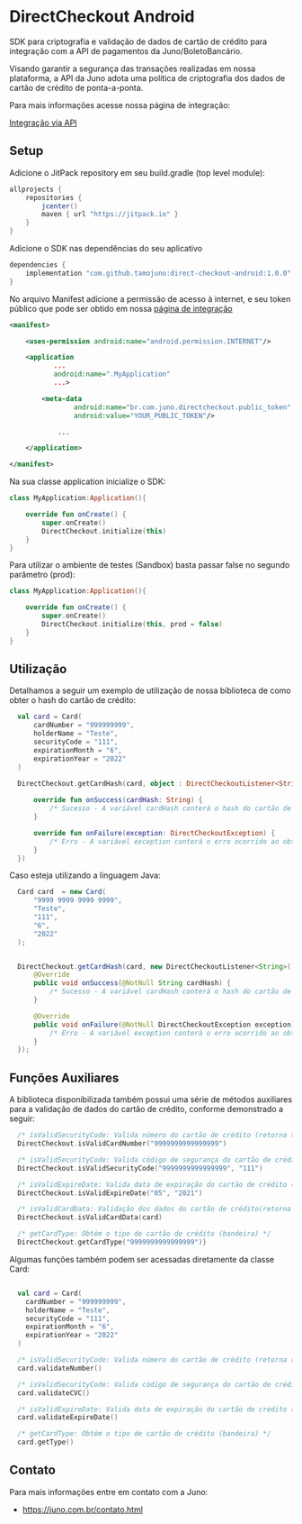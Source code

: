 
# DirectCheckout Android

SDK para criptografia e validação de dados de cartão de crédito para integração com a API de pagamentos da Juno/BoletoBancário.

Visando garantir a segurança das transações realizadas em nossa plataforma, a API da Juno adota uma política de criptografia dos dados de cartão de crédito de ponta-a-ponta.

Para mais informações acesse nossa página de integração:

[Integração via API](https://www.boletobancario.com/boletofacil/integration/integration.html) 

## Setup


Adicione o JitPack repository em seu build.gradle (top level module):
```gradle
allprojects {
    repositories {
        jcenter()
        maven { url "https://jitpack.io" }
    }
}
```

Adicione o SDK nas dependências do seu aplicativo

```gradle
dependencies {
    implementation "com.github.tamojuno:direct-checkout-android:1.0.0"
}
```

No arquivo Manifest adicione a permissão de acesso à internet, e seu token público que pode ser obtido em nossa [página de integração](https://www.boletobancario.com/boletofacil/integration/integration.html) 

```xml
<manifest>

    <uses-permission android:name="android.permission.INTERNET"/>

    <application
           ...
           android:name=".MyApplication"
           ...>

        <meta-data
                android:name="br.com.juno.directcheckout.public_token"
                android:value="YOUR_PUBLIC_TOKEN"/>

            ...

    </application>

</manifest>
```

Na sua classe application inicialize o SDK:
```kotlin
class MyApplication:Application(){

    override fun onCreate() {
        super.onCreate()
        DirectCheckout.initialize(this)
    }
}
```

Para utilizar o ambiente de testes (Sandbox) basta passar false no segundo parâmetro (prod):

```kotlin
class MyApplication:Application(){

    override fun onCreate() {
        super.onCreate()
        DirectCheckout.initialize(this, prod = false)
    }
}
```


## Utilização


Detalhamos a seguir um exemplo de utilização de nossa biblioteca de como obter o hash do cartão de crédito:

```kotlin
  val card = Card(
      cardNumber = "999999999",
      holderName = "Teste",
      securityCode = "111",
      expirationMonth = "6",
      expirationYear = "2022"
  )

  DirectCheckout.getCardHash(card, object : DirectCheckoutListener<String> {
      
      override fun onSuccess(cardHash: String) {
          /* Sucesso - A variável cardHash conterá o hash do cartão de crédito */
      }

      override fun onFailure(exception: DirectCheckoutException) {
          /* Erro - A variável exception conterá o erro ocorrido ao obter o hash */
      }
  })
```

Caso esteja utilizando a linguagem Java:

```java
  Card card  = new Card(
      "9999 9999 9999 9999",
      "Teste",
      "111",
      "6",
      "2022"
  );


  DirectCheckout.getCardHash(card, new DirectCheckoutListener<String>() {
      @Override
      public void onSuccess(@NotNull String cardHash) {
          /* Sucesso - A variável cardHash conterá o hash do cartão de crédito */
      }

      @Override
      public void onFailure(@NotNull DirectCheckoutException exception) {
          /* Erro - A variável exception conterá o erro ocorrido ao obter o hash */
      }
  });
```


## Funções Auxiliares

A biblioteca disponibilizada também possui uma série de métodos auxiliares para a validação de dados do cartão de crédito, conforme demonstrado a seguir:

```kotlin
  /* isValidSecurityCode: Valida número do cartão de crédito (retorna true se for válido) */
  DirectCheckout.isValidCardNumber("9999999999999999")

  /* isValidSecurityCode: Valida código de segurança do cartão de crédito (retorna true se for válido) */
  DirectCheckout.isValidSecurityCode("9999999999999999", "111")

  /* isValidExpireDate: Valida data de expiração do cartão de crédito (retorna true se for válido) */
  DirectCheckout.isValidExpireDate("05", "2021")

  /* isValidCardData: Validação dos dados do cartão de crédito(retorna true se for válido) */
  DirectCheckout.isValidCardData(card)

  /* getCardType: Obtém o tipo de cartão de crédito (bandeira) */
  DirectCheckout.getCardType("9999999999999999")}

```

Algumas funções também podem ser acessadas diretamente da classe Card:

```kotlin

  val card = Card(
    cardNumber = "999999999",
    holderName = "Teste",
    securityCode = "111",
    expirationMonth = "6",
    expirationYear = "2022"
  )

  /* isValidSecurityCode: Valida número do cartão de crédito (retorna true se for válido) */
  card.validateNumber()

  /* isValidSecurityCode: Valida código de segurança do cartão de crédito (retorna true se for válido) */
  card.validateCVC()

  /* isValidExpireDate: Valida data de expiração do cartão de crédito (retorna true se for válido) */
  card.validateExpireDate()

  /* getCardType: Obtém o tipo de cartão de crédito (bandeira) */
  card.getType()

```

## Contato 

Para mais informações entre em contato com a Juno:

* https://juno.com.br/contato.html


